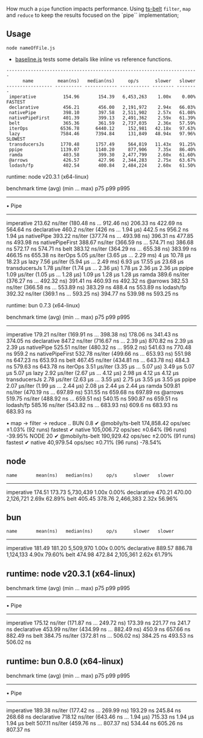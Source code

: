How much a `pipe` function impacts performance. Using [ts-belt](1) `filter`, `map` and `reduce` to keep the results focused on the `pipe`` implementation;

## Usage
`node nameOfFile.js`

- [baseline.js](./baseline.js) tests some details like inline vs reference functions.

```
-----------------------------------------------------------------------
      name         mean(ns)   median(ns)     op/s      slower   slower
----------------- ---------- ------------ ----------- -------- --------
 imperative          154.96       154.39   6,453,263    1.00x    0.00% FASTEST
 declarative         456.21       456.00   2,191,972    2.94x   66.03%
 nativePipe          398.10       397.58   2,511,902    2.57x   61.08%
 nativePipeFirst     401.39       399.13   2,491,362    2.59x   61.39%
 belt                365.36       361.59   2,737,035    2.36x   57.59%
 iterOps            6536.78      6440.12     152,981   42.18x   97.63%
 lazy               7584.46      7394.84     131,849   48.94x   97.96% SLOWEST
 transducersJs      1770.48      1757.49     564,819   11.43x   91.25%
 ppipe              1139.07      1140.20     877,906    7.35x   86.40%
 ramda               403.58       399.30   2,477,799    2.60x   61.60%
 @arrows             426.57       427.96   2,344,283    2.75x   63.67%
 lodash/fp           402.54       400.84   2,484,224    2.60x   61.50%
```
[1]: https://github.com/mobily/ts-belt

runtime: node v20.3.1 (x64-linux)

benchmark            time (avg)             (min … max)       p75       p99      p995
------------------------------------------------------- -----------------------------
• Pipe
------------------------------------------------------- -----------------------------
imperative       213.62 ns/iter (180.48 ns … 912.46 ns) 206.33 ns 422.69 ns 564.64 ns
declarative       460.2 ns/iter      (426 ns … 1.94 µs)  442.5 ns  956.2 ns   1.94 µs
nativePipe       393.22 ns/iter (377.74 ns … 493.98 ns) 396.31 ns 477.85 ns 493.98 ns
nativePipeFirst  388.67 ns/iter (366.59 ns … 574.71 ns) 386.68 ns 572.17 ns 574.71 ns
belt             383.12 ns/iter (364.29 ns … 655.38 ns) 383.99 ns 466.15 ns 655.38 ns
iterOps            5.05 µs/iter     (3.65 µs … 2.29 ms)      4 µs  10.78 µs  18.23 µs
lazy               7.56 µs/iter     (5.94 µs … 2.49 ms)   6.93 µs  17.55 µs  23.68 µs
transducersJs      1.78 µs/iter     (1.74 µs … 2.36 µs)   1.78 µs   2.36 µs   2.36 µs
ppipe              1.09 µs/iter     (1.05 µs … 1.28 µs)   1.09 µs   1.28 µs   1.28 µs
ramda             389.6 ns/iter (376.27 ns … 492.32 ns) 391.41 ns 460.93 ns 492.32 ns
@arrows          382.53 ns/iter (366.58 ns … 553.89 ns) 383.29 ns  488.4 ns 553.89 ns
lodash/fp        392.32 ns/iter  (369.1 ns … 593.25 ns) 394.77 ns 539.98 ns 593.25 ns

runtime: bun 0.7.3 (x64-linux)

benchmark            time (avg)             (min … max)       p75       p99      p995
------------------------------------------------------- -----------------------------
imperative       179.21 ns/iter (169.91 ns … 398.38 ns) 178.06 ns 341.43 ns 374.05 ns
declarative       847.2 ns/iter   (716.67 ns … 2.39 µs) 870.82 ns   2.39 µs   2.39 µs
nativePipe       525.51 ns/iter  (480.32 ns … 959.2 ns) 541.63 ns 770.48 ns  959.2 ns
nativePipeFirst  532.78 ns/iter (499.66 ns … 653.93 ns) 551.98 ns 647.23 ns 653.93 ns
belt             467.45 ns/iter (434.81 ns … 643.78 ns)  484.3 ns 579.63 ns 643.78 ns
iterOps            3.51 µs/iter     (3.35 µs … 5.07 µs)   3.49 µs   5.07 µs   5.07 µs
lazy               2.92 µs/iter     (2.67 µs … 4.12 µs)   2.98 µs   4.12 µs   4.12 µs
transducersJs      2.78 µs/iter     (2.63 µs … 3.55 µs)   2.75 µs   3.55 µs   3.55 µs
ppipe              2.07 µs/iter     (1.99 µs … 2.44 µs)   2.08 µs   2.44 µs   2.44 µs
ramda            509.81 ns/iter (470.19 ns … 697.89 ns) 531.55 ns 659.68 ns 697.89 ns
@arrows          519.75 ns/iter (488.92 ns … 659.51 ns) 540.15 ns 590.87 ns 659.51 ns
lodash/fp        585.16 ns/iter (543.82 ns … 683.93 ns)  609.6 ns 683.93 ns 683.93 ns

• map → filter → reduce ..
BUN 0.8
    ✔  @mobily/ts-belt  174,858.42  ops/sec  ±1.03%  (92 runs)  fastest
    ✔  native           105,006.72  ops/sec  ±0.64%  (96 runs)  -39.95%
NODE 20
    ✔  @mobily/ts-belt  190,929.42  ops/sec  ±2.00%  (91 runs)  fastest
    ✔  native            40,979.54  ops/sec  ±0.71%  (96 runs)  -78.54%


node
-------------------------------------------------------------------
    name       mean(ns)   median(ns)     op/s      slower   slower
------------- ---------- ------------ ----------- -------- --------
 imperative      174.51       173.73   5,730,439    1.00x    0.00%
 declarative     470.21       470.00   2,126,721    2.69x   62.89%
 belt            405.45       378.76   2,466,383    2.32x   56.96%

bun
-------------------------------------------------------------------
    name       mean(ns)   median(ns)     op/s      slower   slower
------------- ---------- ------------ ----------- -------- --------
 imperative      181.49       181.20   5,509,970    1.00x    0.00%
 declarative     889.57       886.78   1,124,133    4.90x   79.60%
 belt            474.98       472.84   2,105,361    2.62x   61.79%

## runtime: node v20.3.1 (x64-linux)
benchmark        time (avg)             (min … max)       p75       p99      p995
--------------------------------------------------- -----------------------------
• Pipe
--------------------------------------------------- -----------------------------
imperative   175.12 ns/iter (171.87 ns … 249.72 ns) 173.39 ns 221.77 ns  241.7 ns
declarative  453.99 ns/iter (434.99 ns … 882.49 ns)  450.9 ns 657.66 ns 882.49 ns
belt         384.75 ns/iter (372.81 ns … 506.02 ns) 384.25 ns 493.53 ns 506.02 ns

## runtime: bun 0.8.0 (x64-linux)
benchmark        time (avg)             (min … max)       p75       p99      p995
--------------------------------------------------- -----------------------------
• Pipe
--------------------------------------------------- -----------------------------
imperative   189.38 ns/iter (177.42 ns … 269.99 ns) 193.29 ns 245.84 ns 268.68 ns
declarative  718.12 ns/iter   (643.46 ns … 1.94 µs) 715.33 ns   1.94 µs   1.94 µs
belt         507.11 ns/iter (459.76 ns … 807.37 ns) 534.44 ns 605.26 ns 807.37 ns
